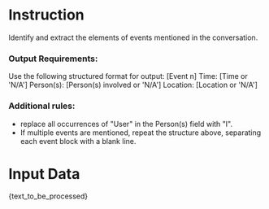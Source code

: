 # Instruction
Identify and extract the elements of events mentioned in the conversation.

### Output Requirements: 
Use the following structured format for output:
[Event n]
Time: [Time or 'N/A']
Person(s): [Person(s) involved or 'N/A']
Location: [Location or 'N/A']

### Additional rules:
- replace all occurrences of "User" in the Person(s) field with "I".
- If multiple events are mentioned, repeat the structure above, separating each event block with a blank line.

# Input Data
{text_to_be_processed}